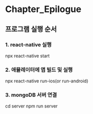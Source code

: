 # Chapter_Epilogue

## 프로그램 실행 순서

### 1. react-native 실행
npx react-native start

### 2. 애뮬레이터에 앱 빌드 및 실행
npx react-native run-ios(or run-android)

### 3. mongoDB 서버 연결
cd server
npm run server
